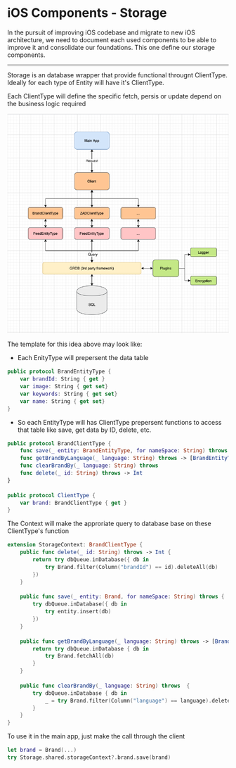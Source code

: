 # iOS Components - Storage

In the pursuit of improving iOS codebase and migrate to new iOS architecture, we need to document each used components to be able to improve it and consolidate our foundations. This one define our storage components.

---
Storage is an database wrapper that provide functional througnt ClientType. Ideally for each type of Entity will have it's ClientType.

Each ClientType will define the specific fetch, persis or update depend on the business logic required

![storage-graph](assets/storage-graph.png)

The template for this idea above may look like:

* Each EnityType will prepersent the data table 

```swift
public protocol BrandEntityType {
    var brandId: String { get }
    var image: String { get set}
    var keywords: String { get set}
    var name: String { get set}
}
```

* So each EntityType will has ClientType prepersent functions to access that table like save, get data by ID, delete, etc.
```swift
public protocol BrandClientType {
    func save(_ entity: BrandEntityType, for nameSpace: String) throws
    func getBrandByLanguage(_ language: String) throws -> [BrandEntityType]?
    func clearBrandBy(_ language: String) throws
    func delete(_ id: String) throws -> Int
}

public protocol ClientType {
    var brand: BrandClientType { get }
}
```

The Context will make the approriate query to database base on these ClientType's function
```swift
extension StorageContext: BrandClientType {
    public func delete(_ id: String) throws -> Int {
        return try dbQueue.inDatabase({ db in
            try Brand.filter(Column("brandId") == id).deleteAll(db)
        })
    }
    
    public func save(_ entity: Brand, for nameSpace: String) throws {
        try dbQueue.inDatabase({ db in
            try entity.insert(db)
        })
    }

    public func getBrandByLanguage(_ language: String) throws -> [BrandClientType]? {
        return try dbQueue.inDatabase { db in
            try Brand.fetchAll(db)
        }
    }
    
    public func clearBrandBy(_ language: String) throws  {
        try dbQueue.inDatabase { db in
            _ = try Brand.filter(Column("language") == language).deleteAll(db)
        }
    }
}
```

To use it in the main app, just make the call through the client
  ```swift
  let brand = Brand(...)
  try Storage.shared.storageContext?.brand.save(brand)
  ```